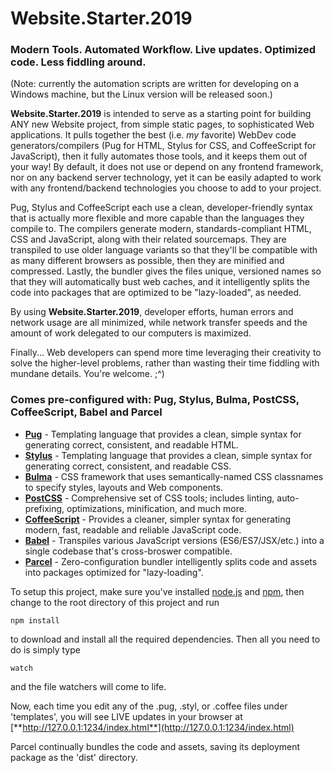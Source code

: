 # Website.Starter.2019
### Modern Tools. Automated Workflow. Live updates. Optimized code. Less fiddling around.

(Note: currently the automation scripts are written for developing on a Windows machine, but the Linux version will be released soon.)

**Website.Starter.2019** is intended to serve as a starting point for building ANY new Website project, from simple static pages, to sophisticated Web applications. It pulls together the best (i.e. _my_ favorite) WebDev code generators/compilers (Pug for HTML, Stylus for CSS, and CoffeeScript for JavaScript), then it fully automates those tools, and it keeps them out of your way! By default, it does not use or depend on any frontend framework, nor on any backend server technology, yet it can be easily adapted to work with any frontend/backend technologies you choose to add to your project.

Pug, Stylus and CoffeeScript each use a clean, developer-friendly syntax that is actually more flexible and more capable than the languages they compile to. The compilers generate modern, standards-compliant HTML, CSS and JavaScript, along with their related sourcemaps. They are transpiled to use older language variants so that they'll be compatible with as many different browsers as possible, then they are minified and compressed. Lastly, the bundler gives the files unique, versioned names so that they will automatically bust web caches, and it intelligently splits the code into packages that are optimized to be "lazy-loaded", as needed.

By using **Website.Starter.2019**, developer efforts, human errors and network usage are all minimized, while network transfer speeds and the amount of work delegated to our computers is maximized.

Finally... Web developers can spend more time leveraging their creativity to solve the higher-level problems, rather than wasting their time fiddling with mundane details.  You're welcome.  ;^)

### Comes pre-configured with: Pug, Stylus, Bulma, PostCSS, CoffeeScript, Babel and Parcel

* [**Pug**](https://pugjs.org/) - Templating language that provides a clean, simple syntax for generating correct, consistent, and readable HTML.
* [**Stylus**](http://stylus-lang.com/) - Templating language that provides a clean, simple syntax for generating correct, consistent, and readable CSS.
* [**Bulma**](https://bulma.io/) - CSS framework that uses semantically-named CSS classnames to specify styles, layouts and Web components.
* [**PostCSS**](https://postcss.org/) - Comprehensive set of CSS tools; includes linting, auto-prefixing, optimizations, minification, and much more.
* [**CoffeeScript**](https://coffeescript.org/) - Provides a cleaner, simpler syntax for generating modern, fast, readable and reliable JavaScript code.
* [**Babel**](https://babeljs.io/) - Transpiles various JavaScript versions (ES6/ES7/JSX/etc.) into a single codebase that's cross-broswer compatible.
* [**Parcel**](https://parceljs.org/) - Zero-configuration bundler intelligently splits code and assets into packages optimized for "lazy-loading".

To setup this project, make sure you've installed [node.js](https://nodejs.org/) and [npm](https://www.npmjs.com/), then change to the root directory of this project and run

`npm install`

to download and install all the required dependencies. Then all you need to do is simply type 

`watch`

and the file watchers will come to life.

Now, each time you edit any of the .pug, .styl, or .coffee files under 'templates', you will see LIVE updates in your browser at [**http://127.0.0.1:1234/index.html**](http://127.0.0.1:1234/index.html)

Parcel continually bundles the code and assets, saving its deployment package as the 'dist' directory.
